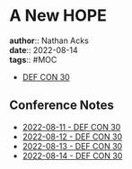 # A New HOPE

**author**:: Nathan Acks  
**date**:: 2022-08-14  
**tags**:: #MOC

* [DEF CON 30](https://defcon.org/html/defcon-30/dc-30-index.html)

## Conference Notes

* [2022-08-11 - DEF CON 30](../log/2022-08-11-def-con-30.md)
* [2022-08-12 - DEF CON 30](../log/2022-08-12-def-con-30.md)
* [2022-08-13 - DEF CON 30](../log/2022-08-13-def-con-30.md)
* [2022-08-14 - DEF CON 30](../log/2022-08-14-def-con-30.md)
